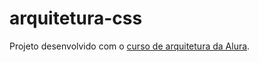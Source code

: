 # arquitetura-css
Projeto desenvolvido com o  <a href="https://cursos.alura.com.br/course/arquitetura-css">curso de arquitetura da Alura<a>.


